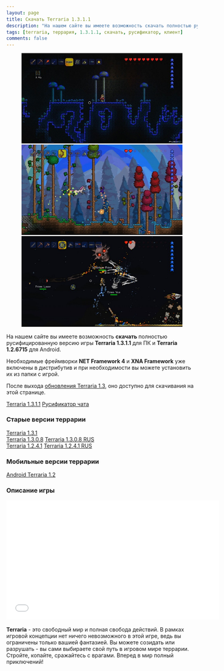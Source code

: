 ```yaml
---
layout: page
title: Скачать Terraria 1.3.1.1
description: "На нашем сайте вы имеете возможность скачать полностью русифицированную версию игры Terraria 1.3.1.1. Необходимые фреймворки NET Framework 4 и XNA Framework уже включены в дистрибутив и, при необходимости, Вы можете установить их из папки с игрой."
tags: [terraria, террария, 1.3.1.1, скачать, русификатор, клиент]
comments: false
---
```


<figure class="third">
	<a href="/images/posts/skachat-terraria/scr1_1280x720.jpg"><img src="/images/posts/skachat-terraria/scr1_600x337.jpg" alt=""></a>
	<a href="/images/posts/skachat-terraria/scr2_1280x720.jpg"><img src="/images/posts/skachat-terraria/scr2_600x337.jpg" alt=""></a>
	<a href="/images/posts/skachat-terraria/scr3_1280x720.jpg"><img src="/images/posts/skachat-terraria/scr3_600x337.jpg" alt=""></a>
</figure>

На нашем сайте вы имеете возможность **скачать** полностью русифицированную версию игры **Terraria 1.3.1.1** для ПК и **Terraria 1.2.6715** для Android.

Необходимые фреймворки **NET Framework 4** и **XNA Framework** уже включены в дистрибутив и при необходимости вы можете установить их из папки с игрой.

После выхода [обновления Terraria 1.3](http://fun.terraz.ru/terraria-1.3-novaya-zhizn.html), оно доступно для скачивания на этой странице.

<div markdown="0"><a href="http://lostlose.ru/?q=5128a6d6cafb677c750cf211b594f69062a725047b393cf46b64050f8434845ba8b5bc8ef08d4d345b96b09b44be6ea28ca7c1f7ec6ff4309baf29b308bc59e0e214c0cfef8c705799aa8ac905d2350eb6357ee8f4861d4b1047f7eacb4dd77c488b722219a2eb221a418438144e3f1271fb3009c9516f8dfb200a7ed412fb7a3a2ccf78c597526680f31562566118bc50a232f75b31a27675bdc51e2a210aecbbf9141f6d224dc1b33f0790b7a42ff57af45f25ab2a89dd217c0c6d8a508060a018fc97e485c60aa6193ed6fb6f4d8d34000f3baf4b0fe63c106334d8ad9457bd195112d4" class="btn btn-success" rel="nofollow" target="_blank">Terraria 1.3.1.1</a>
<a href="http://lostlose.ru/?q=YTo2OntzOjc6InNpdGVfaWQiO3M6MzoiNjM4IjtzOjg6ImZpbGVfdXJsIjtzOjc5OiJodHRwOi8vaS50ZXJyYXoucnUv0KLQtdGA0YDQsNGA0LjRjyDQoNGD0YHQuNGE0LjQutCw0YLQvtGAINCn0LDRgtCwIDEuMi4zLjEuemlwIjtzOjk6ImZpbGVfbmFtZSI7czo2MDoi0KLQtdGA0YDQsNGA0LjRjyDQoNGD0YHQuNGE0LjQutCw0YLQvtGAINCn0LDRgtCwIDEuMi4zLjEuemlwIjtzOjk6ImZpbGVfdHlwZSI7czo3OiJhcmNoaXZlIjtzOjk6ImZpbGVfc2l6ZSI7czo2OiIxNTc3MjkiO3M6NjoicmFuZG9tIjtpOjgyMjk0NTU3Njt9" class="btn btn-success" rel="nofollow" target="_blank">Русификатор чата</a></div>


### Старые версии террарии

<div markdown="0"><a href="http://lostlose.ru/?q=aaaa72f262d037c52a08728b8ba4e4773d0fd051f6355edba4d5e5de6be714cab50929de23badadab1ebf5c600311548cf145936563fc0408fb53f149838af1faab5cbdd0221f199d5b795b5b7bd13dc094d8764644b1ba0e53d9d1b1f226675f9383d59c7e9bb1b7ef436a0e792c3ccacd238592ee723c40580d86df69b163ce4046ec87aa7e22dab5321ee8de05be89a33d9482030ad4925316ed1567114efb58994cc48d482731fe08d1fd5e54ac7eca0f25255be4650d7f0cd0f61fa6099b68c3f145646753aa1fee4e8ffc056d3b5381285e8d7c37e053045ccecf554" class="btn btn-success" rel="nofollow" target="_blank">Terraria 1.3.1</a></div>

<div markdown="0"><a href="http://lostlose.ru/?q=YTo2OntzOjc6InNpdGVfaWQiO3M6MzoiNjM4IjtzOjg6ImZpbGVfdXJsIjtzOjM3OiJodHRwOi8vaS50ZXJyYXoucnUvVGVycmFyaWElMjAxLjMuZXhlIjtzOjk6ImZpbGVfbmFtZSI7czoxNjoiVGVycmFyaWEgMS4zLmV4ZSI7czo5OiJmaWxlX3R5cGUiO3M6NToic2V0dXAiO3M6OToiZmlsZV9zaXplIjtzOjg6IjgwNzQwMTY3IjtzOjY6InJhbmRvbSI7aToyMTEyMzk1MTczO30%2C" class="btn btn-success" rel="nofollow" target="_blank">Terraria 1.3.0.8</a>
<a href="http://lostlose.ru/?q=YTo2OntzOjc6InNpdGVfaWQiO3M6MzoiNjM4IjtzOjg6ImZpbGVfdXJsIjtzOjQzOiJodHRwOi8vaS50ZXJyYXoucnUvVGVycmFyaWElMjAxLjMlMjBSVVMuZXhlIjtzOjk6ImZpbGVfbmFtZSI7czoyMDoiVGVycmFyaWEgMS4zIFJVUy5leGUiO3M6OToiZmlsZV90eXBlIjtzOjU6InNldHVwIjtzOjk6ImZpbGVfc2l6ZSI7czo4OiI3OTAzOTA3OSI7czo2OiJyYW5kb20iO2k6NTk3MjQyODI5O30%2C" class="btn btn-success" rel="nofollow" target="_blank">Terraria 1.3.0.8 RUS</a></div>

<div markdown="0"><a href="http://lostlose.ru/?q=YTo2OntzOjc6InNpdGVfaWQiO3M6MzoiNjM4IjtzOjg6ImZpbGVfdXJsIjtzOjM5OiJodHRwOi8vaS50ZXJyYXoucnUvVGVycmFyaWEgMS4yLjQuMS5leGUiO3M6OToiZmlsZV9uYW1lIjtzOjIwOiJUZXJyYXJpYSAxLjIuNC4xLmV4ZSI7czo5OiJmaWxlX3R5cGUiO3M6NToic2V0dXAiO3M6OToiZmlsZV9zaXplIjtzOjg6IjU0ODE0ODUyIjtzOjY6InJhbmRvbSI7aToxODYzMTU2MTU2O30%2C" class="btn btn-success" rel="nofollow" target="_blank">Terraria 1.2.4.1</a>
<a href="http://lostlose.ru/?q=YTo2OntzOjc6InNpdGVfaWQiO3M6MzoiNjM4IjtzOjg6ImZpbGVfdXJsIjtzOjQzOiJodHRwOi8vaS50ZXJyYXoucnUvVGVycmFyaWEgMS4yLjQuMSBSVVMuZXhlIjtzOjk6ImZpbGVfbmFtZSI7czoyNDoiVGVycmFyaWEgMS4yLjQuMSBSVVMuZXhlIjtzOjk6ImZpbGVfdHlwZSI7czo1OiJzZXR1cCI7czo5OiJmaWxlX3NpemUiO3M6ODoiNTQ4MTMwMTQiO3M6NjoicmFuZG9tIjtpOjE4MTM5Mzg5MzU7fQ%2C%2C" class="btn btn-success" rel="nofollow" target="_blank">Terraria 1.2.4.1 RUS</a></div>

### Мобильные версии террарии
<div markdown="0"><a href="http://lostlose.ru/?q=YTo2OntzOjc6InNpdGVfaWQiO3M6MzoiNjM4IjtzOjg6ImZpbGVfdXJsIjtzOjQ4OiJodHRwOi8vaS50ZXJyYXoucnUvQW5kcm9pZF90ZXJyYXJpYV8xLjIuNjcxNS56aXAiO3M6OToiZmlsZV9uYW1lIjtzOjI5OiJBbmRyb2lkX3RlcnJhcmlhXzEuMi42NzE1LnppcCI7czo5OiJmaWxlX3R5cGUiO3M6NzoiYXJjaGl2ZSI7czo5OiJmaWxlX3NpemUiO3M6ODoiODY0MTM3NTIiO3M6NjoicmFuZG9tIjtpOjEwNTc3NDQ1NTQ7fQ%2C%2C" class="btn btn-success" rel="nofollow" target="_blank">Android Terraria 1.2</a></div>

### Описание игры
<iframe width="560" height="315" src="//www.youtube.com/embed/E0scnF8pXfU" frameborder="0"> </iframe>

**Terraria** - это свободный мир и полная свобода действий. В рамках игровой концепции нет ничего невозможного в этой игре, ведь вы ограничены только вашией фантазией. Вы можете созидать или разрушать - вы сами выбираете свой путь в игровом мире террарии. Стройте, копайте, сражайтесь с врагами. Вперед в мир полный приключений!
